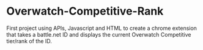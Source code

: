 # Overwatch-Competitive-Rank
First project using APIs, Javascript and HTML to create a chrome extension that takes a battle.net ID and displays the current Overwatch Competitive tier/rank of the ID.
